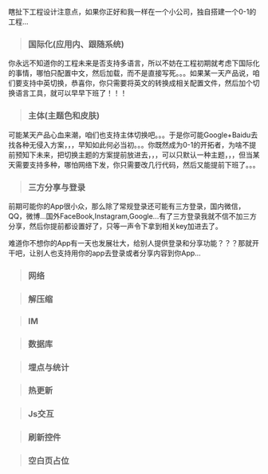 瞎扯下工程设计注意点，如果你正好和我一样在一个小公司，独自搭建一个0-1的工程...

> ### 国际化(应用内、跟随系统)

你永远不知道你的工程未来是否支持多语言，所以不妨在工程初期就考虑下国际化的事情，哪怕只配置中文，然后加载，而不是直接写死。。。如果某一天产品说，咱们要支持中英切换，恭喜你，你只需要将英文的转换成相关配置文件，然后加个切换语言工具，就可以早早下班了！！！

> ### 主体(主题色和皮肤)

可能某天产品心血来潮，咱们也支持主体切换吧。。。于是你可能Google+Baidu去找各种无侵入方案，，，早知如此何必当初。。。你既然成为0-1的开拓者，为啥不提前预知下未来，把切换主题的方案提前放进去，，，可以只默认一种主题，，，但当某天需要支持多种，哪怕网络下发，你只需要改几行代码，然后又能提前下班了。。。

> ### 三方分享与登录

前期可能你的App很小众，那么除了常规登录还可能有三方登录，国内微信，QQ，微博...国外FaceBook,Instagram,Google...有了三方登录我就不信不加三方分享，然后你提前都设置好了，只等一声令下拿到相关key加进去了。

难道你不想你的App有一天也发展壮大，给别人提供登录和分享功能？？？那就开干吧，让别人也支持用你的app去登录或者分享内容到你App...

> ### 网络



> ### 解压缩


> ### IM

> ### 数据库

> ### 埋点与统计

> ### 热更新

> ### Js交互

> ### 刷新控件

> ### 空白页占位

> 

> 

> 